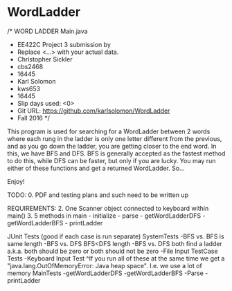 # WordLadder
/* WORD LADDER Main.java
 * EE422C Project 3 submission by
 * Replace <...> with your actual data.
 * Christopher Sickler
 * cbs2468
 * 16445
 * Karl Solomon
 * kws653
 * 16445
 * Slip days used: <0>
 * Git URL: https://github.com/karlsolomon/WordLadder 
 * Fall 2016
 */

This program is used for searching for a WordLadder between 2 words where each rung in the ladder is only one letter different from the previous, and as you go down the ladder, you are getting closer to the end word.
In this, we have BFS and DFS.
BFS is generally accepted as the fastest method to do this, while DFS can be faster, but only if you are lucky.
You may run either of these functions and get a returned WordLadder. So...

Enjoy!


TODO:
0. PDF and testing plans and such need to be written up


REQUIREMENTS:
2. One Scanner object connected to keyboard within main()
3. 5 methods in main
	- initialize
	- parse
	- getWordLadderDFS 
	- getWordLadderBFS
	- printLadder

JUnit Tests (good if each case is run separate)
SystemTests
-BFS vs. BFS is same length
-BFS vs. DFS BFS<DFS length
-BFS vs. DFS both find a ladder a.k.a. both should be zero or both should not be zero
-File Input TestCase Tests
-Keyboard Input Test
^If you run all of these at the same time we get a "java.lang.OutOfMemoryError: Java heap space". I.e. we use a lot of memory
MainTests
-getWordLadderDFS
-getWordLadderBFS
-Parse
-printLadder



